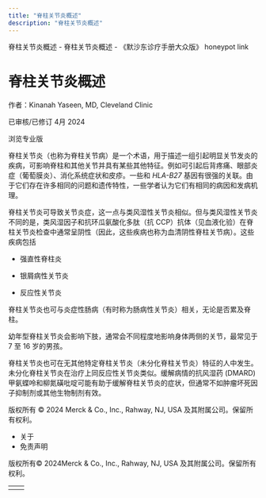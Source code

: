 ```yaml
---
title: "脊柱关节炎概述"
description: "脊柱关节炎概述"
---
```


﻿脊柱关节炎概述 \- 脊柱关节炎概述 \- 《默沙东诊疗手册大众版》 honeypot link

# 脊柱关节炎概述

作者：Kinanah Yaseen, MD, Cleveland Clinic

已审核/已修订 4月 2024

浏览专业版

脊柱关节炎（也称为脊柱关节病）是一个术语，用于描述一组引起明显关节发炎的疾病，可影响脊柱和其他关节并具有某些其他特征。例如可引起后背疼痛、眼部炎症（葡萄膜炎）、消化系统症状和皮疹。一些和 _HLA-B27_ 基因有很强的关联。由于它们存在许多相同的问题和遗传特性，一些学者认为它们有相同的病因和发病机理。

脊柱关节炎可导致关节炎症，这一点与类风湿性关节炎相似。但与类风湿性关节炎不同的是，类风湿因子和抗环瓜氨酸化多肽（抗 CCP）抗体（见血液化验）在脊柱关节炎检查中通常呈阴性（因此，这些疾病也称为血清阴性脊柱关节病）。这些疾病包括

- 强直性脊柱炎

- 银屑病性关节炎

- 反应性关节炎


脊柱关节炎也可与炎症性肠病（有时称为肠病性关节炎）相关，无论是否累及脊柱。

幼年型脊柱关节炎会影响下肢，通常会不同程度地影响身体两侧的关节，最常见于 7 至 16 岁的男孩。

脊柱关节炎也可在无其他特定脊柱关节炎（未分化脊柱关节炎）特征的人中发生。未分化脊柱关节炎在治疗上同反应性关节炎类似。缓解病情的抗风湿药 (DMARD) 甲氨蝶呤和柳氮磺吡啶可能有助于缓解脊柱关节炎的症状，但通常不如肿瘤坏死因子抑制剂或其他生物制剂有效。



版权所有 © 2024
Merck & Co., Inc., Rahway, NJ, USA 及其附属公司。保留所有权利。

- 关于
- 免责声明

版权所有© 2024Merck & Co., Inc., Rahway, NJ, USA 及其附属公司。保留所有权利。

|     |     |
| --- | --- |
|  |  |